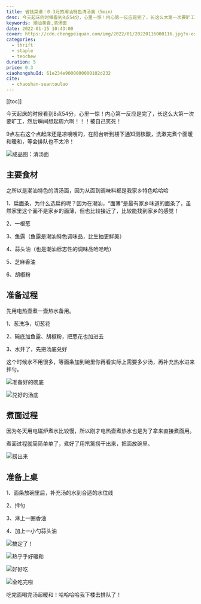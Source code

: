 ```yaml
---
title: 省钱菜谱：0.3元的潮汕特色清汤面（5min）
desc: 今天起床的时候看到8点54分，心里一惊！内心第一反应是完了，长这么大第一次要旷工，然后瞬间想起周六啊！！！被自己笑死！9点左右这个点起床还是凉嗖嗖的，在阳台听到楼下通知测核酸，洗漱完煮个面暖和暖和，等会排队也不太冷！
keywords: 潮汕美食,清汤面
date: 2022-01-15 10:43:00
cover: https://cdn.chengpeiquan.com/img/2022/01/20220116000116.jpg?x-oss-process=image/interlace,1
categories:
  - thrift
  - staple
  - teochew
duration: 5
price: 0.3
xiaohongshuId: 61e234e9000000000102d232
cite:
  - chaoshan-suantoulao
---
```


[[toc]]

今天起床的时候看到8点54分，心里一惊！内心第一反应是完了，长这么大第一次要旷工，然后瞬间想起周六啊！！！被自己笑死！

9点左右这个点起床还是凉嗖嗖的，在阳台听到楼下通知测核酸，洗漱完煮个面暖和暖和，等会排队也不太冷！

![成品图：清汤面](https://cdn.chengpeiquan.com/img/2022/01/20220116000010.jpg?x-oss-process=image/interlace,1)

## 主要食材

之所以是潮汕特色的清汤面，因为从面到调味料都是我家乡特色哈哈哈

1、扁面条，为什么选扁的呢？因为在潮汕，“面薄”是最有家乡味道的面条了，虽然家里这个面不是家乡的面薄，但也比较接近了，比较能找到家乡的感觉！

2、一根葱

3、鱼露（鱼露是潮汕特色调味品，比生抽更鲜美）

4、蒜头油（也是潮汕标志性的调味品哈哈哈）

5、芝麻香油

6、胡椒粉

## 准备过程

先用电热壶煮一壶热水备用。

1、葱洗净，切葱花

2、碗底加鱼露、胡椒粉，把葱花也加进去

3、水开了，先把汤底兑好

这个时候水不用很多，等面条加到碗里你再看实际上需要多少汤，再补充热水进来拌匀。

![准备好的碗底](https://cdn.chengpeiquan.com/img/2022/01/20220116000015.jpg?x-oss-process=image/interlace,1)

![兑好的汤底](https://cdn.chengpeiquan.com/img/2022/01/20220116000014.jpg?x-oss-process=image/interlace,1)

## 煮面过程

因为冬天用电磁炉煮水比较慢，所以刚才电热壶煮热水也是为了拿来直接煮面用。

煮面过程就简简单单了，煮好了用笊篱捞干出来，把面放碗里。

![捞出来](https://cdn.chengpeiquan.com/img/2022/01/20220116000013.jpg?x-oss-process=image/interlace,1)

## 准备上桌

1、面条放碗里后，补充汤的水到合适的水位线

2、拌匀

3、淋上一圈香油

4、加上一小勺蒜头油

![搞定了！](https://cdn.chengpeiquan.com/img/2022/01/20220116000011.jpg?x-oss-process=image/interlace,1)

![热乎乎好暖和](https://cdn.chengpeiquan.com/img/2022/01/20220116000012.jpg?x-oss-process=image/interlace,1)

![好好吃](https://cdn.chengpeiquan.com/img/2022/01/20220116000009.jpg?x-oss-process=image/interlace,1)

![全吃完啦](https://cdn.chengpeiquan.com/img/2022/01/20220116000008.jpg?x-oss-process=image/interlace,1)

吃完面喝完汤超暖和！哈哈哈哈我下楼去排队了！


